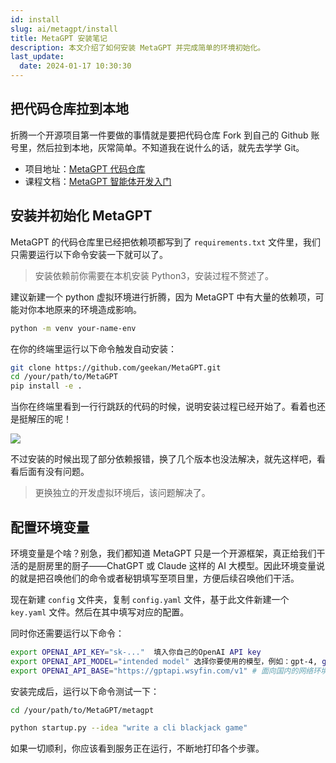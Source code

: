 ```yaml
---
id: install
slug: ai/metagpt/install
title: MetaGPT 安装笔记
description: 本文介绍了如何安装 MetaGPT 并完成简单的环境初始化。
last_update:
  date: 2024-01-17 10:30:30
---
```


## 把代码仓库拉到本地

折腾一个开源项目第一件要做的事情就是要把代码仓库 Fork 到自己的 Github 账号里，然后拉到本地，灰常简单。不知道我在说什么的话，就先去学学 Git。

- 项目地址：[MetaGPT 代码仓库](https://github.com/geekan/MetaGPT)
- 课程文档：[MetaGPT 智能体开发入门](https://deepwisdom.feishu.cn/docx/UBoydfLRXodYjdxPKeyc9QWhnvW)

## 安装并初始化 MetaGPT

MetaGPT 的代码仓库里已经把依赖项都写到了 `requirements.txt` 文件里，我们只需要运行以下命令安装一下就可以了。

> 安装依赖前你需要在本机安装 Python3，安装过程不赘述了。

建议新建一个 python 虚拟环境进行折腾，因为 MetaGPT 中有大量的依赖项，可能对你本地原来的环境造成影响。

```bash
python -m venv your-name-env
```

在你的终端里运行以下命令触发自动安装：

```bash
git clone https://github.com/geekan/MetaGPT.git
cd /your/path/to/MetaGPT
pip install -e .
```

当你在终端里看到一行行跳跃的代码的时候，说明安装过程已经开始了。看着也还是挺解压的呢！

![](https://assets.offshoreview.xyz/zfile/new-docu/c7eb8457094147714a4a7fc435bd0b9d.png)

不过安装的时候出现了部分依赖报错，换了几个版本也没法解决，就先这样吧，看看后面有没有问题。

> 更换独立的开发虚拟环境后，该问题解决了。

## 配置环境变量

环境变量是个啥？别急，我们都知道 MetaGPT 只是一个开源框架，真正给我们干活的是厨房里的厨子——ChatGPT 或 Claude 这样的 AI 大模型。因此环境变量说的就是把召唤他们的命令或者秘钥填写至项目里，方便后续召唤他们干活。

现在新建 `config` 文件夹，复制 `config.yaml` 文件，基于此文件新建一个 `key.yaml` 文件。然后在其中填写对应的配置。

同时你还需要运行以下命令：

```bash
export OPENAI_API_KEY="sk-..."  填入你自己的OpenAI API key
export OPENAI_API_MODEL="intended model" 选择你要使用的模型，例如：gpt-4, gpt-3.5-turbo
export OPENAI_API_BASE="https://gptapi.wsyfin.com/v1" # 面向国内的网络环境，如果你的机子在美国就可以注释掉这一行了。
```

安装完成后，运行以下命令测试一下：

```bash
cd /your/path/to/MetaGPT/metagpt

python startup.py --idea "write a cli blackjack game"
```

如果一切顺利，你应该看到服务正在运行，不断地打印各个步骤。
